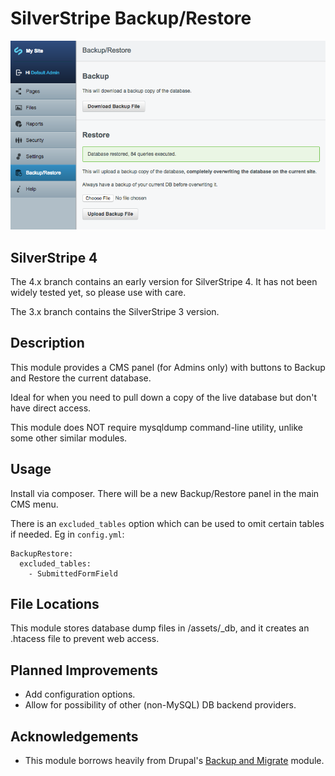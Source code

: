 # SilverStripe Backup/Restore

![Screenshot](https://raw.githubusercontent.com/bcairns/silverstripe-backuprestore/master/screenshot.png)


## SilverStripe 4

The 4.x branch contains an early version for SilverStripe 4.  It has not been widely tested yet, so please use with care.

The 3.x branch contains the SilverStripe 3 version.


## Description

This module provides a CMS panel (for Admins only) with buttons to Backup and Restore the current database.

Ideal for when you need to pull down a copy of the live database but don't have direct access.

This module does NOT require mysqldump command-line utility, unlike some other similar modules.

## Usage

Install via composer.  There will be a new Backup/Restore panel in the main CMS menu.

There is an `excluded_tables` option which can be used to omit certain tables if needed.  Eg in `config.yml`:

```
BackupRestore:
  excluded_tables:
    - SubmittedFormField
```

## File Locations

This module stores database dump files in /assets/_db, and it creates an .htacess file to prevent web access.


## Planned Improvements

* Add configuration options.
* Allow for possibility of other (non-MySQL) DB backend providers.

## Acknowledgements

* This module borrows heavily from Drupal's [Backup and Migrate](https://www.drupal.org/project/backup_migrate) module.
